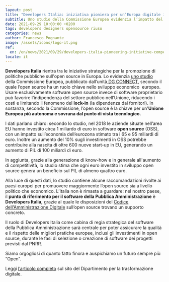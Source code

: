 ```yaml
---
layout: post
title: "Developers Italia: iniziativa pioniera per un’Europa digitale indipendente e competitiva"
subtitle: Uno studio della Commissione Europea evidenzia l’impatto del software e hardware open source sull’economia dell’Unione
date: 2021-09-29 10:00:00 +0200
tags: developers designers opensource riuso
categories: news
author: Francesco Pognante
image: /assets/icons/logo-it.png
ref:
  en: /en/news/2021/09/29/developers-italia-pioneering-initiative-competitive-europe
locale: it
---
```


**Developers Italia** rientra tra le iniziative strategiche per la promozione di politiche pubbliche sull'open source in Europa. Lo evidenzia [uno studio](https://digital-strategy.ec.europa.eu/en/library/study-about-impact-open-source-software-and-hardware-technological-independence-competitiveness-and) della Commissione Europea, pubblicato dall’unità[ DG CONNECT](https://ec.europa.eu/info/departments/communications-networks-content-and-technology_it), secondo il quale l’open source ha un ruolo chiave nello sviluppo economico  europeo. Usare esclusivamente software open source invece di software proprietario può favorire l’indipendenza del settore pubblico nell’Unione, riducendo i costi e limitando il fenomeno del __lock-in__ (la dipendenza dai fornitori). In sostanza, secondo la Commissione, l’open source è la chiave per un'**Unione Europea più autonoma e sovrana dal punto di vista tecnologico.**

I dati parlano chiaro: secondo lo studio, nel 2018 le aziende situate nell’area EU hanno investito circa 1 miliardo di euro in software __open source__ (OSS), con un impatto sull’economia dell’eurozona stimato tra i 65 e 95 miliardi di euro. Inoltre un aumento del 10% sugli investimenti in OSS potrebbe contribuire alla nascita di oltre 600 nuove start-up in EU, generando un aumento di PIL di 100 miliardi di euro.

In aggiunta, grazie alla generazione di know-how e in generale all'aumento di competitività, lo studio stima che ogni euro investito in sviluppo open source genera un beneficio sul PIL di almeno quattro euro.

Alla luce di questi dati, lo studio contiene alcune raccomandazioni rivolte ai paesi europei per promuovere maggiormente l’open source sia a livello politico che economico. L’Italia non è rimasta a guardare: nel nostro paese, il **punto di riferimento per il software della Pubblica Amministrazione** è **Developers Italia,** grazie al quale le disposizioni del [Codice dell'Amministrazione Digitale](https://www.agid.gov.it/it/agenzia/strategia-quadro-normativo/codice-amministrazione-digitale) sull’open source trovano un supporto concreto.

Il ruolo di Developers Italia come cabina di regia strategica del software della Pubblica Amministrazione sarà centrale per poter assicurare la qualità e il rispetto delle migliori pratiche europee, inclusi gli investimenti in open source, durante le fasi di selezione o creazione di software dei progetti previsti dal PNRR.

Siamo orgogliosi di quanto fatto finora e auspichiamo un futuro sempre più “Open”.

Leggi [l’articolo completo](https://innovazione.gov.it/notizie/articoli/il-valore-dell-open-source-per-un-europa-digitale-indipendente-e-competitiva/) sul sito del Dipartimento per la trasformazione digitale.
